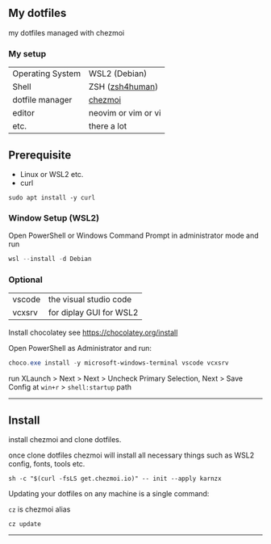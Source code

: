 ## My dotfiles
my dotfiles managed with chezmoi

### My setup
|                  |                                                          |
| ---------------- | -------------------------------------------------------- |
| Operating System | WSL2 (Debian)                                            |
| Shell            | ZSH ([zsh4human](https://github.com/romkatv/zsh4humans)) |
| dotfile manager  | [chezmoi](https://www.chezmoi.io/)                       |
| editor           | neovim or vim or vi                                      |
| etc.             |  there a lot                                             |

## Prerequisite

- Linux or WSL2 etc.
- curl

```shell
sudo apt install -y curl
```

### Window Setup (WSL2)
Open PowerShell or Windows Command Prompt in administrator mode and run
```powershell
wsl --install -d Debian
```
### Optional
|        |                         |
| ------ | ----------------------- |
| vscode | the visual studio code  |
| vcxsrv | for diplay GUI for WSL2 |


Install chocolatey see https://chocolatey.org/install

Open PowerShell as Administrator and run:
```powershell
choco.exe install -y microsoft-windows-terminal vscode vcxsrv 
```
run XLaunch > Next > Next > Uncheck Primary Selection, Next > Save Config at `win+r` > `shell:startup` path

---
## Install


install chezmoi and clone dotfiles.

once clone dotfiles chezmoi will install all necessary things such as WSL2 config, fonts, tools etc.
```shell
sh -c "$(curl -fsLS get.chezmoi.io)" -- init --apply karnzx
```

Updating your dotfiles on any machine is a single command:

`cz` is chezmoi alias
```shell
cz update
```
--- 
